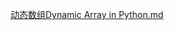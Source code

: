 [动态数组Dynamic Array in Python.md](https://github.com/shawshanks/Programming_exercise_problems/blob/master/%E3%80%8AData%20Structure%20%26%20Algorithm%20in%20Python%20%E3%80%8B%E4%B8%AD%E7%9A%84%E7%AE%97%E6%B3%95/%E5%8A%A8%E6%80%81%E6%95%B0%E7%BB%84%E5%8F%8A%E5%9D%87%E6%91%8A%E5%88%86%E6%9E%90.md)
